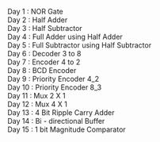 Day 1 : NOR Gate \
Day 2 : Half Adder \
Day 3 : Half Subtractor \
Day 4 : Full Adder using Half Adder \
Day 5 : Full Subtractor using Half Subtractor \
Day 6 : Decoder 3 to 8 \
Day 7 : Encoder 4 to 2 \
Day 8 : BCD Encoder \
Day 9 : Priority Encoder 4_2 \
Day 10 : Priority Encoder 8_3 \
Day 11 : Mux 2 X 1 \
Day 12 : Mux 4 X 1 \
Day 13 : 4 Bit Ripple Carry Adder \
Day 14 : Bi - directional Buffer \
Day 15 : 1 bit Magnitude Comparator 
